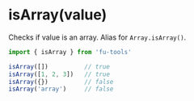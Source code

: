 # isArray(value)

Checks if value is an array. Alias for `Array.isArray()`.

```javascript
import { isArray } from 'fu-tools'

isArray([])          // true
isArray([1, 2, 3])   // true
isArray({})          // false
isArray('array')     // false
```